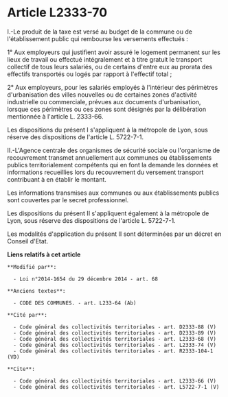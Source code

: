 # Article L2333-70

I.-Le produit de la taxe est versé au budget de la commune ou de l'établissement public qui rembourse les versements
effectués : 

1° Aux employeurs qui justifient avoir assuré le logement permanent sur les lieux de travail ou effectué intégralement et à
titre gratuit le transport collectif de tous leurs salariés, ou de certains d'entre eux au prorata des effectifs transportés
ou logés par rapport à l'effectif total ; 

2° Aux employeurs, pour les salariés employés à l'intérieur des périmètres d'urbanisation des villes nouvelles ou de
certaines zones d'activité industrielle ou commerciale, prévues aux documents d'urbanisation, lorsque ces périmètres ou ces
zones sont désignés par la délibération mentionnée à l'article L. 2333-66. 

Les dispositions du présent I s'appliquent à la métropole de Lyon, sous réserve des dispositions de l'article L. 5722-7-1. 

II.-L'Agence centrale des organismes de sécurité sociale ou l'organisme de recouvrement transmet annuellement aux communes ou
établissements publics territorialement compétents qui en font la demande les données et informations recueillies lors du
recouvrement du versement transport contribuant à en établir le montant. 

Les informations transmises aux communes ou aux établissements publics sont couvertes par le secret professionnel. 

Les dispositions du présent II s'appliquent également à la métropole de Lyon, sous réserve des dispositions de l'article L.
5722-7-1. 

Les modalités d'application du présent II sont déterminées par un décret en Conseil d'Etat.

**Liens relatifs à cet article**

	**Modifié par**:

	  - Loi n°2014-1654 du 29 décembre 2014 - art. 68

	**Anciens textes**:

	  - CODE DES COMMUNES. - art. L233-64 (Ab)

	**Cité par**:

	  - Code général des collectivités territoriales - art. D2333-88 (V)
	  - Code général des collectivités territoriales - art. D2333-89 (V)
	  - Code général des collectivités territoriales - art. L2333-68 (V)
	  - Code général des collectivités territoriales - art. L2333-74 (V)
	  - Code général des collectivités territoriales - art. R2333-104-1 (VD)

	**Cite**:

	  - Code général des collectivités territoriales - art. L2333-66 (V)
	  - Code général des collectivités territoriales - art. L5722-7-1 (V)
